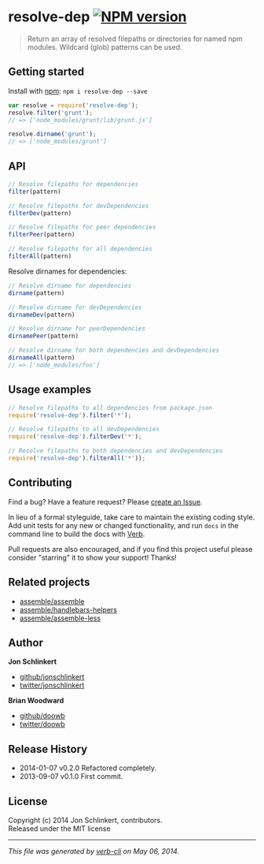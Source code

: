 # resolve-dep [![NPM version](https://badge.fury.io/js/resolve-dep.png)](http://badge.fury.io/js/resolve-dep)

> Return an array of resolved filepaths or directories for named npm modules. Wildcard (glob) patterns can be used.

## Getting started
Install with [npm](http://nodejs.org/): `npm i resolve-dep --save`

```js
var resolve = require('resolve-dep');
resolve.filter('grunt');
// => ['node_modules/grunt/lib/grunt.js']

resolve.dirname('grunt');
// => ['node_modules/grunt']
```

## API
```js
// Resolve filepaths for dependencies
filter(pattern)

// Resolve filepaths for devDependencies
filterDev(pattern)

// Resolve filepaths for peer dependencies
filterPeer(pattern)

// Resolve filepaths for all dependencies
filterAll(pattern)
```

Resolve dirnames for dependencies:

```js
// Resolve dirname for dependencies
dirname(pattern)

// Resolve dirname for devDependencies
dirnameDev(pattern)

// Resolve dirname for peerDependencies
dirnamePeer(pattern)

// Resolve dirname for both dependencies and devDependencies
dirnameAll(pattern)
// => ['node_modules/foo']
```

## Usage examples
```js
// Resolve filepaths to all dependencies from package.json
require('resolve-dep').filter('*');

// Resolve filepaths to all devDependencies
require('resolve-dep').filterDev('*');

// Resolve filepaths to both dependencies and devDependencies
require('resolve-dep').filterAll('*'));
```

## Contributing
Find a bug? Have a feature request? Please [create an Issue](https://github.com/jonschlinkert/resolve-dep/issues).

In lieu of a formal styleguide, take care to maintain the existing coding style. Add unit tests for any new or changed functionality,
and run `docs` in the command line to build the docs with [Verb](https://github.com/assemble/verb).

Pull requests are also encouraged, and if you find this project useful please consider "starring" it to show your support! Thanks!

## Related projects

+ [assemble/assemble](https://github.com/assemble/assemble)
+ [assemble/handlebars-helpers](http://gruntjs.com/assemble/handlebars-helpers)
+ [assemble/assemble-less](http://gruntjs.com/assemble/assemble-less)

## Author

**Jon Schlinkert**

+ [github/jonschlinkert](https://github.com/jonschlinkert)
+ [twitter/jonschlinkert](http://twitter.com/jonschlinkert)

**Brian Woodward**

+ [github/doowb](https://github.com/doowb)
+ [twitter/doowb](http://twitter.com/doowb)


## Release History
* 2014-01-07    v0.2.0    Refactored completely.
* 2013-09-07    v0.1.0    First commit.

## License
Copyright (c) 2014 Jon Schlinkert, contributors.  
Released under the MIT license

***

_This file was generated by [verb-cli](https://github.com/assemble/verb-cli) on May 06, 2014._
